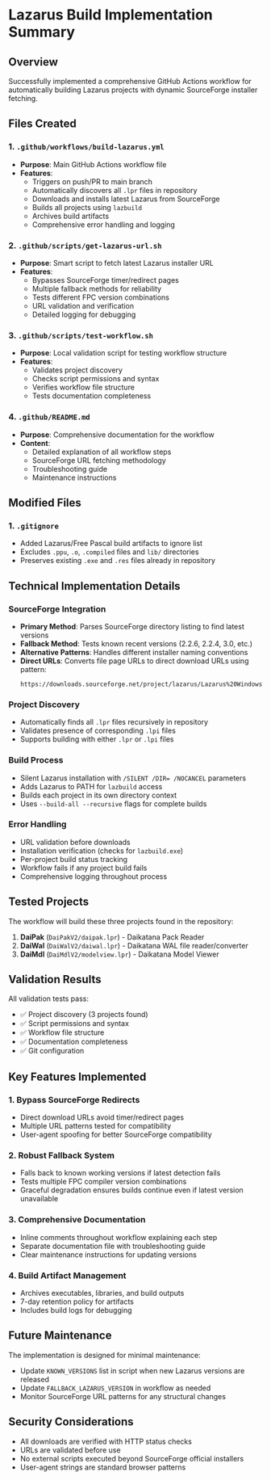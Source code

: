 # Lazarus Build Implementation Summary

## Overview
Successfully implemented a comprehensive GitHub Actions workflow for automatically building Lazarus projects with dynamic SourceForge installer fetching.

## Files Created

### 1. `.github/workflows/build-lazarus.yml`
- **Purpose**: Main GitHub Actions workflow file
- **Features**:
  - Triggers on push/PR to main branch
  - Automatically discovers all `.lpr` files in repository
  - Downloads and installs latest Lazarus from SourceForge
  - Builds all projects using `lazbuild`
  - Archives build artifacts
  - Comprehensive error handling and logging

### 2. `.github/scripts/get-lazarus-url.sh`
- **Purpose**: Smart script to fetch latest Lazarus installer URL
- **Features**:
  - Bypasses SourceForge timer/redirect pages
  - Multiple fallback methods for reliability
  - Tests different FPC version combinations
  - URL validation and verification
  - Detailed logging for debugging

### 3. `.github/scripts/test-workflow.sh`
- **Purpose**: Local validation script for testing workflow structure
- **Features**:
  - Validates project discovery
  - Checks script permissions and syntax
  - Verifies workflow file structure
  - Tests documentation completeness

### 4. `.github/README.md`
- **Purpose**: Comprehensive documentation for the workflow
- **Content**:
  - Detailed explanation of all workflow steps
  - SourceForge URL fetching methodology
  - Troubleshooting guide
  - Maintenance instructions

## Modified Files

### 1. `.gitignore`
- Added Lazarus/Free Pascal build artifacts to ignore list
- Excludes `.ppu`, `.o`, `.compiled` files and `lib/` directories
- Preserves existing `.exe` and `.res` files already in repository

## Technical Implementation Details

### SourceForge Integration
- **Primary Method**: Parses SourceForge directory listing to find latest versions
- **Fallback Method**: Tests known recent versions (2.2.6, 2.2.4, 3.0, etc.)
- **Alternative Patterns**: Handles different installer naming conventions
- **Direct URLs**: Converts file page URLs to direct download URLs using pattern:
  ```
  https://downloads.sourceforge.net/project/lazarus/Lazarus%20Windows%2032%20bits/...
  ```

### Project Discovery
- Automatically finds all `.lpr` files recursively in repository
- Validates presence of corresponding `.lpi` files
- Supports building with either `.lpr` or `.lpi` files

### Build Process
- Silent Lazarus installation with `/SILENT /DIR= /NOCANCEL` parameters
- Adds Lazarus to PATH for `lazbuild` access
- Builds each project in its own directory context
- Uses `--build-all --recursive` flags for complete builds

### Error Handling
- URL validation before downloads
- Installation verification (checks for `lazbuild.exe`)
- Per-project build status tracking
- Workflow fails if any project build fails
- Comprehensive logging throughout process

## Tested Projects
The workflow will build these three projects found in the repository:
1. **DaiPak** (`DaiPakV2/daipak.lpr`) - Daikatana Pack Reader
2. **DaiWal** (`DaiWalV2/daiwal.lpr`) - Daikatana WAL file reader/converter
3. **DaiMdl** (`DaiMdlV2/modelview.lpr`) - Daikatana Model Viewer

## Validation Results
All validation tests pass:
- ✅ Project discovery (3 projects found)
- ✅ Script permissions and syntax
- ✅ Workflow file structure
- ✅ Documentation completeness
- ✅ Git configuration

## Key Features Implemented

### 1. **Bypass SourceForge Redirects**
- Direct download URLs avoid timer/redirect pages
- Multiple URL patterns tested for compatibility
- User-agent spoofing for better SourceForge compatibility

### 2. **Robust Fallback System**
- Falls back to known working versions if latest detection fails
- Tests multiple FPC compiler version combinations
- Graceful degradation ensures builds continue even if latest version unavailable

### 3. **Comprehensive Documentation**
- Inline comments throughout workflow explaining each step
- Separate documentation file with troubleshooting guide
- Clear maintenance instructions for updating versions

### 4. **Build Artifact Management**
- Archives executables, libraries, and build outputs
- 7-day retention policy for artifacts
- Includes build logs for debugging

## Future Maintenance
The implementation is designed for minimal maintenance:
- Update `KNOWN_VERSIONS` list in script when new Lazarus versions are released
- Update `FALLBACK_LAZARUS_VERSION` in workflow as needed
- Monitor SourceForge URL patterns for any structural changes

## Security Considerations
- All downloads are verified with HTTP status checks
- URLs are validated before use
- No external scripts executed beyond SourceForge official installers
- User-agent strings are standard browser patterns